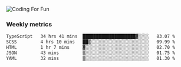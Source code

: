 ![Coding For Fun](https://glitch-art.vercel.app/api/simple?word=<Rise%20/>)

### Weekly metrics

<!--START_SECTION:waka-->

```txt
TypeScript   34 hrs 41 mins  ████████████████████▓░░░░   83.07 %
SCSS         4 hrs 10 mins   ██▒░░░░░░░░░░░░░░░░░░░░░░   09.99 %
HTML         1 hr 7 mins     ▓░░░░░░░░░░░░░░░░░░░░░░░░   02.70 %
JSON         43 mins         ▒░░░░░░░░░░░░░░░░░░░░░░░░   01.75 %
YAML         32 mins         ▒░░░░░░░░░░░░░░░░░░░░░░░░   01.30 %
```

<!--END_SECTION:waka-->
